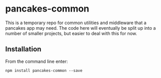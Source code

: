 
pancakes-common
==========

This is a temporary repo for common utilities and middleware that a pancakes
app may need. The code here will eventually be split up into a number of
smaller projects, but easier to deal with this for now.

## Installation

From the command line enter:

```
npm install pancakes-common --save
```
